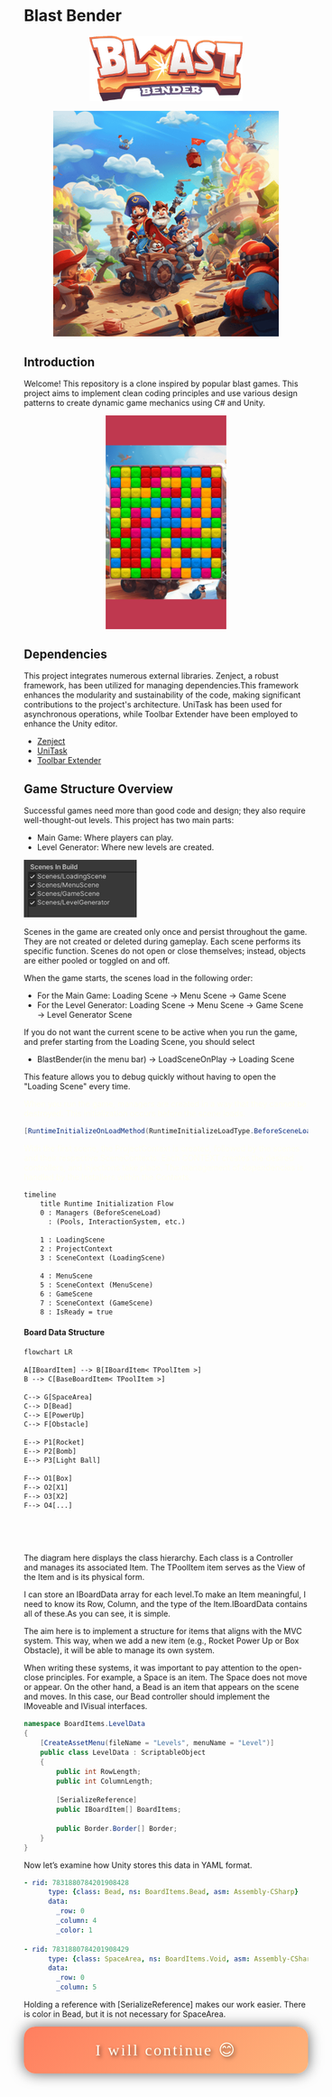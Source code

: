 
# Blast Bender

<p align="center">
  <img src="Assets/Documentation/Images/logo.png?raw=true" alt="Blast Bender" width="271.25px" height="116.25px"/>
</p>

<p align="center">
  <img src="Assets/Documentation/Images/1.png?raw=true" alt="Blast Bender" width="400px" height="400px"/>
    <!--<img src="Assets/Documentation~/Images/2.png?raw=true" alt="Blast Bender" width="350px" height="350px"/>-->
</p>

## Introduction
Welcome! This repository is a clone inspired by popular blast games. This project aims to implement clean coding principles and use various design patterns to create dynamic game mechanics using C# and Unity.

<p align="center">
  <img src="Assets/Documentation/Images/InGame.gif?raw=true" alt="Blast Bender" width="213.3px" height="378.6px"/>
</p>

## Dependencies
This project integrates numerous external libraries. Zenject, a robust framework, has been utilized for managing dependencies.This framework enhances the modularity and sustainability of the code, making significant contributions to the project's architecture. UniTask has been used for asynchronous operations, while Toolbar Extender have been employed to enhance the Unity editor.
- [Zenject](https://github.com/modesttree/Zenject)
- [UniTask](https://github.com/Cysharp/UniTask)
- [Toolbar Extender](https://github.com/marijnz/unity-toolbar-extender)

## Game Structure Overview

Successful games need more than good code and design; they also require well-thought-out levels. This project has two main parts:

- Main Game: Where players can play.
- Level Generator: Where new levels are created.

<img src="Assets/Documentation/Images/scenes.png?raw=true" style="margin: 10 0 10px 50px;" alt="Zenject" width="200px" height="102px"/>


Scenes in the game are created only once and persist throughout the game. They are not created or deleted during gameplay. Each scene performs its specific function. Scenes do not open or close themselves; instead, objects are either pooled or toggled on and off.

When the game starts, the scenes load in the following order:

- For the Main Game: Loading Scene -> Menu Scene -> Game Scene
- For the Level Generator: Loading Scene -> Menu Scene -> Game Scene -> Level Generator Scene

If you do not want the current scene to be active when you run the game, and prefer starting from the Loading Scene, you should select 

- BlastBender(in the menu bar) -> LoadSceneOnPlay -> Loading Scene

This feature allows you to debug quickly without having to open the "Loading Scene" every time.

<span style="color:ivory;">When you run the game, managers are created in a way that they cannot be destroyed. This initialization occurs before the scene loads.</span>

```csharp
[RuntimeInitializeOnLoadMethod(RuntimeInitializeLoadType.BeforeSceneLoad)]
```

<span style="color:ivory;">With the first scene, the ProjectContext is created, followed by the scenes and their respective SceneContexts. Each CONTEXT creates the desired controllers, and injections take place.
The management of dependencies is handled by the Installers within the Contexts.</span>

```mermaid
timeline
    title Runtime Initialization Flow
    0 : Managers (BeforeSceneLoad)
      : (Pools, InteractionSystem, etc.)
      
    1 : LoadingScene
    2 : ProjectContext
    3 : SceneContext (LoadingScene)

    4 : MenuScene
    5 : SceneContext (MenuScene)
    6 : GameScene
    7 : SceneContext (GameScene)
    8 : IsReady = true

```


#### Board Data Structure

```mermaid
flowchart LR

A[IBoardItem] --> B[IBoardItem< TPoolItem >] 
B --> C[BaseBoardItem< TPoolItem >]

C--> G[SpaceArea]
C--> D[Bead]
C--> E[PowerUp]
C--> F[Obstacle]

E--> P1[Rocket]
E--> P2[Bomb]
E--> P3[Light Ball]

F--> O1[Box]
F--> O2[X1]
F--> O3[X2]
F--> O4[...]



```

<br />

The diagram here displays the class hierarchy. Each class is a Controller and manages its associated Item. The TPoolItem item serves as the View of the Item and is its physical form.

 I can store an IBoardData array for each level.To make an Item meaningful, I need to know its Row, Column, and the type of the Item.IBoardData contains all of these.As you can see, it is simple.

 The aim here is to implement a structure for items that aligns with the MVC system. This way, when we add a new item (e.g., Rocket Power Up or Box Obstacle), it will be able to manage its own system.

When writing these systems, it was important to pay attention to the open-close principles. For example, a Space is an item. The Space does not move or appear. On the other hand, a Bead is an item that appears on the scene and moves. In this case, our Bead controller should implement the IMoveable and IVisual interfaces.

```csharp
namespace BoardItems.LevelData
{
    [CreateAssetMenu(fileName = "Levels", menuName = "Level")]
    public class LevelData : ScriptableObject
    {
        public int RowLength;
        public int ColumnLength;

        [SerializeReference] 
        public IBoardItem[] BoardItems;

        public Border.Border[] Border;
    }
}
```

Now let’s examine how Unity stores this data in YAML format.

```yaml
- rid: 7831880784201908428
      type: {class: Bead, ns: BoardItems.Bead, asm: Assembly-CSharp}
      data:
        _row: 0
        _column: 4
        _color: 1

- rid: 7831880784201908429
      type: {class: SpaceArea, ns: BoardItems.Void, asm: Assembly-CSharp}
      data:
        _row: 0
        _column: 5
```

Holding a reference with [SerializeReference] makes our work easier. There is color in Bead, but it is not necessary for SpaceArea.

<div style="background: linear-gradient(135deg, #ff7e5f, #feb47b); padding: 25px; border-radius: 20px; text-align: center; box-shadow: 0px 0px 25px rgba(0, 0, 0, 0.6);">
    <span style="color: ivory; font-size: 28px; font-family: 'Brush Script MT', cursive; text-shadow: 3px 3px 6px rgba(0, 0, 0, 0.5); letter-spacing: 3px;">
        I will continue 😊
    </span>
</div>

